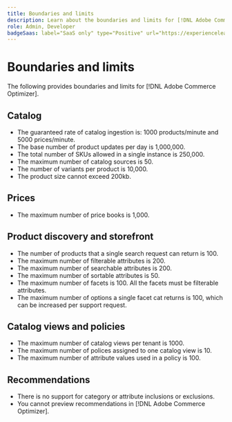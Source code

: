 ```yaml
---
title: Boundaries and limits
description: Learn about the boundaries and limits for [!DNL Adobe Commerce Optimizer].
role: Admin, Developer
badgeSaas: label="SaaS only" type="Positive" url="https://experienceleague.adobe.com/en/docs/commerce/user-guides/product-solutions" tooltip="Applies to Adobe Commerce as a Cloud Service and Adobe Commerce Optimizer projects only (Adobe-managed SaaS infrastructure)."
---
```

# Boundaries and limits

The following provides boundaries and limits for [!DNL Adobe Commerce Optimizer].

## Catalog

- The guaranteed rate of catalog ingestion is: 1000 products/minute and 5000 prices/minute.
- The base number of product updates per day is 1,000,000.
- The total number of SKUs allowed in a single instance is 250,000. 
- The maximum number of catalog sources is 50.
- The number of variants per product is 10,000.
- The product size cannot exceed 200kb.

## Prices

- The maximum number of price books is 1,000.

## Product discovery and storefront

- The number of products that a single search request can return is 100.
- The maximum number of filterable attributes is 200.
- The maximum number of searchable attributes is 200.
- The maximum number of sortable attributes is 50.
- The maximum number of facets is 100. All the facets must be filterable attributes.
- The maximum number of options a single facet cat returns is 100, which can be increased per support request.

## Catalog views and policies

- The maximum number of catalog views per tenant is 1000.
- The maximum number of polices assigned to one catalog view is 10.
- The maximum number of attribute values used in a policy is 100. 

## Recommendations

- There is no support for category or attribute inclusions or exclusions.
- You cannot preview recommendations in [!DNL Adobe Commerce Optimizer].
